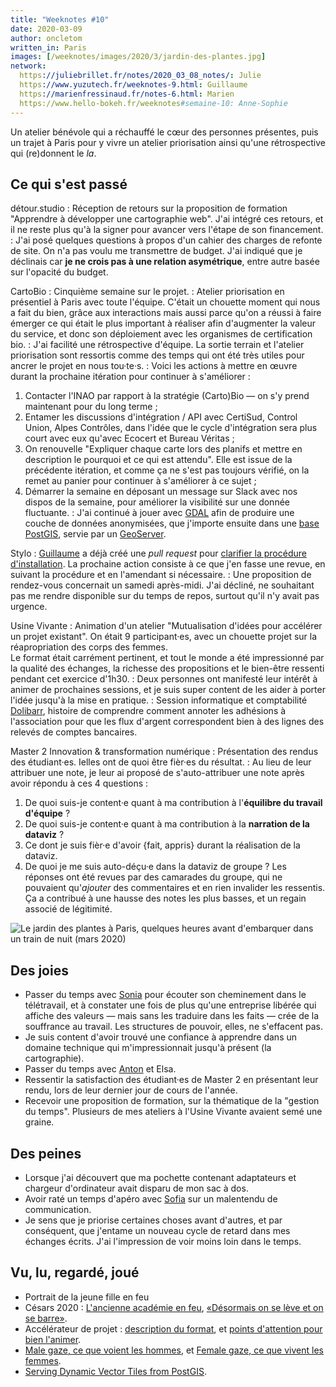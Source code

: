 ```yaml
---
title: "Weeknotes #10"
date: 2020-03-09
author: oncletom
written_in: Paris
images: [/weeknotes/images/2020/3/jardin-des-plantes.jpg]
network:
  https://juliebrillet.fr/notes/2020_03_08_notes/: Julie
  https://www.yuzutech.fr/weeknotes-9.html: Guillaume
  https://marienfressinaud.fr/notes-6.html: Marien
  https://www.hello-bokeh.fr/weeknotes#semaine-10: Anne-Sophie
---
```


Un atelier bénévole qui a réchauffé le cœur des personnes présentes,
puis un trajet à Paris pour y vivre un atelier priorisation ainsi qu'une
rétrospective qui (re)donnent le _la_.

<!--more-->

## Ce qui s'est passé

détour.studio
: Réception de retours sur la proposition de formation "Apprendre à développer une cartographie web".
  J'ai intégré ces retours, et il ne reste plus qu'à la signer pour avancer
  vers l'étape de son financement.
: J'ai posé quelques questions à propos d'un cahier des charges de refonte de site.
  On n'a pas voulu me transmettre de budget. J'ai indiqué que je déclinais car
  **je ne crois pas à une relation asymétrique**, entre autre basée sur l'opacité du budget.


CartoBio
: Cinquième semaine sur le projet.
: Atelier priorisation en présentiel à Paris avec toute l'équipe.
  C'était un chouette moment qui nous a fait du bien, grâce aux interactions
  mais aussi parce qu'on a réussi à faire émerger ce qui était le plus important
  à réaliser afin d'augmenter la valeur du service, et donc son déploiement
  avec les organismes de certification bio.
: J'ai facilité une rétrospective d'équipe. La sortie terrain et l'atelier priorisation
  sont ressortis comme des temps qui ont été très utiles pour ancrer le projet
  en nous tou·te·s.
: Voici les actions à mettre en œuvre durant la prochaine itération pour continuer à s'améliorer :
  1. Contacter l'INAO par rapport à la stratégie (Carto)Bio — on s'y prend maintenant pour du long terme ;
  1. Entamer les discussions d'intégration / API avec CertiSud, Control Union, Alpes Contrôles,
    dans l'idée que le cycle d'intégration sera plus court avec eux qu'avec Ecocert et Bureau Véritas ;
  1. On renouvelle "Expliquer chaque carte lors des planifs et mettre en description le pourquoi et ce qui est attendu".
     Elle est issue de la précédente itération, et comme ça ne s'est pas toujours vérifié,
     on la remet au panier pour continuer à s'améliorer à ce sujet ;
  1. Démarrer la semaine en déposant un message sur Slack avec nos dispos de
     la semaine, pour améliorer la visibilité sur une donnée fluctuante.
: J'ai continué à jouer avec [GDAL](https://gdal.org/) afin de produire
  une couche de données anonymisées, que j'importe ensuite dans une
  [base PostGIS](https://postgis.net/),
  servie par un [GeoServer]().


Stylo
: [Guillaume] a déjà créé une _pull request_ pour [clarifier la procédure d'installation](https://github.com/EcrituresNumeriques/stylo/pull/103).
  La prochaine action consiste à ce que j'en fasse une revue, en suivant la procédure
  et en l'amendant si nécessaire.
: Une proposition de rendez-vous concernait un samedi après-midi.
  J'ai décliné, ne souhaitant pas me rendre disponible sur du temps de repos,
  surtout qu'il n'y avait pas urgence.



Usine Vivante
: Animation d'un atelier "Mutualisation d'idées pour accélérer un projet existant".
  On était 9 participant·es, avec un chouette projet sur la réapropriation des corps des femmes.<br>
  Le format était carrément pertinent, et tout le monde a été impressionné
  par la qualité des échanges, la richesse des propositions et le bien-être
  ressenti pendant cet exercice d'1h30.
: Deux personnes ont manifesté leur intérêt à animer de prochaines sessions,
  et je suis super content de les aider à porter l'idée jusqu'à la mise en pratique.
: Session informatique et comptabilité [Dolibarr], histoire de comprendre comment
  annoter les adhésions à l'association pour que les flux d'argent
  correspondent bien à des lignes des relevés de comptes bancaires.


Master 2 Innovation & transformation numérique
: Présentation des rendus des étudiant·es. Ielles ont de quoi être fièr·es du résultat.
: Au lieu de leur attribuer une note, je leur ai proposé de s'auto-attribuer une note
  après avoir répondu à ces 4 questions :
  1. De quoi suis-je content·e quant à ma contribution à l'**équilibre du travail d'équipe** ?
  2. De quoi suis-je content·e quant à ma contribution à la **narration de la dataviz** ?
  3. Ce dont je suis fièr·e d'avoir {fait, appris} durant la réalisation de la dataviz.
  4. De quoi je me suis auto-déçu·e dans la dataviz de groupe ?
  Les réponses ont été revues par des camarades du groupe, qui ne pouvaient
  qu'_ajouter_ des commentaires et en rien invalider les ressentis.
  Ça a contribué à une hausse des notes les plus basses, et un regain associé de légitimité.

![](/weeknotes/images/2020/3/jardin-des-plantes.jpg "Le jardin des plantes à Paris, quelques heures avant d'embarquer dans un train de nuit (mars 2020)")

## Des joies

- Passer du temps avec [Sonia] pour écouter son cheminement dans le télétravail,
  et à constater une fois de plus qu'une entreprise libérée qui affiche des valeurs
  — mais sans les traduire dans les faits — crée de la souffrance au travail.
  Les structures de pouvoir, elles, ne s'effacent pas.
- Je suis content d'avoir trouvé une confiance à apprendre dans un domaine
  technique qui m'impressionnait jusqu'à présent (la cartographie).
- Passer du temps avec [Anton] et Elsa.
- Ressentir la satisfaction des étudiant·es de Master 2 en présentant leur rendu,
  lors de leur dernier jour de cours de l'année.
- Recevoir une proposition de formation, sur la thématique de la "gestion du temps".
  Plusieurs de mes ateliers à l'Usine Vivante avaient semé une graine.


## Des peines

- Lorsque j'ai découvert que ma pochette contenant adaptateurs et chargeur d'ordinateur
  avait disparu de mon sac à dos.
- Avoir raté un temps d'apéro avec [Sofia] sur un malentendu de communication.
- Je sens que je priorise certaines choses avant d'autres, et par conséquent,
  que j'entame un nouveau cycle de retard dans mes échanges écrits.
  J'ai l'impression de voir moins loin dans le temps.


## Vu, lu, regardé, joué

- Portrait de la jeune fille en feu
- Césars 2020 : [L'ancienne académie en feu](https://www.liberation.fr/debats/2020/03/01/l-ancienne-academie-en-feu_1780215),
                [«Désormais on se lève et on se barre»](https://www.liberation.fr/debats/2020/03/01/cesars-desormais-on-se-leve-et-on-se-barre_1780212?utm_medium=Social&utm_source=Twitter#Echobox=1583094442).
- Accélérateur de projet : [description du format](http://www.multibao.org/#cpcoop/animer_ateliers/blob/master/soutenir_porteurs_projets/accelerateur_de_projets.md),
                           et [points d'attention pour bien l'animer](https://github.com/reseau-archipel/contenus_formation_reutilisables/blob/master/bien_animer_accelerateur_de_projet.md).
- [Male gaze, ce que voient les hommes](https://www.binge.audio/male-gaze-ce-que-voient-les-hommes/),
  et [Female gaze, ce que vivent les femmes](https://www.binge.audio/female-gaze-ce-que-vivent-les-femmes/).
- [Serving Dynamic Vector Tiles from PostGIS](https://info.crunchydata.com/blog/dynamic-vector-tiles-from-postgis).

[détour.studio]: /
[Solstice]: https://solstice.coop
[Dolibarr]: https://github.com/Dolibarr/dolibarr
[Sofia]: https://twitter.com/sofiaboulaarab
[Antoine]: https://www.quaternum.net/
[Anton]: http://maous.fr/
[Guillaume]: https://www.yuzutech.fr/
[Sonia]: https://github.com/soniaprevost
[Stylo]: https://github.com/EcrituresNumeriques/stylo
